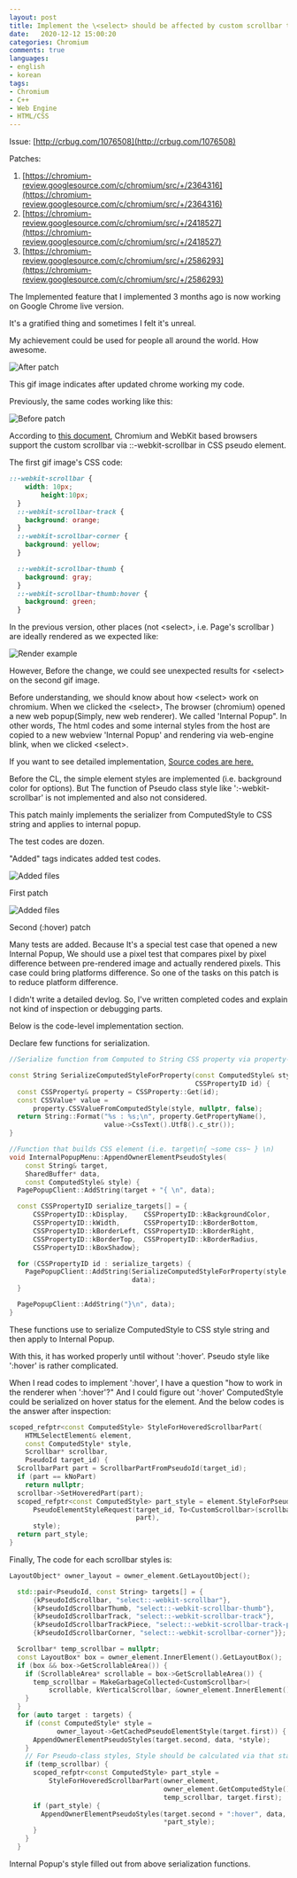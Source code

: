 ```yaml
---
layout: post
title: Implement the \<select> should be affected by custom scrollbar tags  
date:   2020-12-12 15:00:20
categories: Chromium
comments: true
languages:
- english
- korean
tags:
- Chromium
- C++
- Web Engine
- HTML/CSS
---
```


Issue: [http://crbug.com/1076508](http://crbug.com/1076508)

Patches: 

1. [https://chromium-review.googlesource.com/c/chromium/src/+/2364316](https://chromium-review.googlesource.com/c/chromium/src/+/2364316)
2. [https://chromium-review.googlesource.com/c/chromium/src/+/2418527](https://chromium-review.googlesource.com/c/chromium/src/+/2418527)
3. [https://chromium-review.googlesource.com/c/chromium/src/+/2586293](https://chromium-review.googlesource.com/c/chromium/src/+/2586293)

The Implemented feature that I implemented 3 months ago is now working on Google Chrome live version.

It's a gratified thing and sometimes I felt it's unreal.

My achievement could be used for people all around the world. How awesome.

![After patch](/uploads/2020-12-12/1.gif)

This gif image indicates after updated chrome working my code.

Previously, the same codes working like this:

![Before patch](/uploads/2020-12-12/2.gif)

According to [this document](https://developer.mozilla.org/en-US/docs/Web/CSS/::-webkit-scrollbar), Chromium and WebKit based browsers support the custom scrollbar via ::-webkit-scrollbar in CSS pseudo element.

The first gif image's CSS code:

```css
::-webkit-scrollbar {
    width: 10px;
		height:10px;
  }
  ::-webkit-scrollbar-track {
    background: orange;
  }
  ::-webkit-scrollbar-corner {
    background: yellow;
  }

  ::-webkit-scrollbar-thumb {
    background: gray;
  }
  ::-webkit-scrollbar-thumb:hover {
    background: green;
  }
```

In the previous version, other places (not \<select>, i.e. Page's scrollbar ) are ideally rendered as we expected like:

![Render example](/uploads/2020-12-12/3.png)

However, Before the change, we could see unexpected results for \<select> on the second gif image.

Before understanding, we should know about how \<select> work on chromium.
When we clicked the \<select>, The browser (chromium) opened a new web popup(Simply, new web renderer). We called 'Internal Popup".
In other words, The html codes and some internal styles from the host are copied to a new webview 'Internal Popup' and rendering via web-engine blink, when we clicked \<select>.

If you want to see detailed implementation, [Source codes are here.](https://source.chromium.org/chromium/chromium/src/+/master:third_party/blink/renderer/core/html/forms/internal_popup_menu.cc)

Before the CL, the simple element styles are implemented (i.e. background color for options). But The function of Pseudo class style like ':-webkit-scrollbar' is not implemented and also not considered.
 

This patch mainly implements the serializer from ComputedStyle to CSS string and applies to internal popup.

The test codes are dozen.

"Added" tags indicates added test codes.

![Added files](/uploads/2020-12-12/4.png)

First patch

![Added files](/uploads/2020-12-12/5.png)

Second (:hover) patch

Many tests are added. Because It's a special test case that opened a new Internal Popup, We should use a pixel test that compares pixel by pixel difference between pre-rendered image and actually rendered pixels. This case could bring platforms difference. So one of the tasks on this patch is to reduce platform difference.

I didn't write a detailed devlog. So, I've written completed codes and explain not kind of inspection or debugging parts.

Below is the code-level implementation section.

Declare few functions for serialization.

```cpp
//Serialize function from Computed to String CSS property via property-id.

const String SerializeComputedStyleForProperty(const ComputedStyle& style,
                                               CSSPropertyID id) {
  const CSSProperty& property = CSSProperty::Get(id);
  const CSSValue* value =
      property.CSSValueFromComputedStyle(style, nullptr, false);
  return String::Format("%s : %s;\n", property.GetPropertyName(),
                        value->CssText().Utf8().c_str());
}
```

```cpp
//Function that builds CSS element (i.e. target\n{ ~some css~ } \n)
void InternalPopupMenu::AppendOwnerElementPseudoStyles(
    const String& target,
    SharedBuffer* data,
    const ComputedStyle& style) {
  PagePopupClient::AddString(target + "{ \n", data);

  const CSSPropertyID serialize_targets[] = {
      CSSPropertyID::kDisplay,    CSSPropertyID::kBackgroundColor,
      CSSPropertyID::kWidth,      CSSPropertyID::kBorderBottom,
      CSSPropertyID::kBorderLeft, CSSPropertyID::kBorderRight,
      CSSPropertyID::kBorderTop,  CSSPropertyID::kBorderRadius,
      CSSPropertyID::kBoxShadow};

  for (CSSPropertyID id : serialize_targets) {
    PagePopupClient::AddString(SerializeComputedStyleForProperty(style, id),
                               data);
  }

  PagePopupClient::AddString("}\n", data);
}
```

These functions use to serialize ComputedStyle to CSS style string and then apply to Internal Popup.

With this, it has worked properly until without  ':hover'.
Pseudo style like ':hover' is rather complicated.

When I read codes to implement ':hover', I have a question "how to work in the renderer when ':hover'?" And I could figure out ':hover' ComputedStyle could be serialized on hover status for the element. And the below codes is the answer after inspection:

```cpp
scoped_refptr<const ComputedStyle> StyleForHoveredScrollbarPart(
    HTMLSelectElement& element,
    const ComputedStyle* style,
    Scrollbar* scrollbar,
    PseudoId target_id) {
  ScrollbarPart part = ScrollbarPartFromPseudoId(target_id);
  if (part == kNoPart)
    return nullptr;
  scrollbar->SetHoveredPart(part);
  scoped_refptr<const ComputedStyle> part_style = element.StyleForPseudoElement(
      PseudoElementStyleRequest(target_id, To<CustomScrollbar>(scrollbar),
                                part),
      style);
  return part_style;
}
```

Finally, The code for each scrollbar styles is:

```cpp
LayoutObject* owner_layout = owner_element.GetLayoutObject();

  std::pair<PseudoId, const String> targets[] = {
      {kPseudoIdScrollbar, "select::-webkit-scrollbar"},
      {kPseudoIdScrollbarThumb, "select::-webkit-scrollbar-thumb"},
      {kPseudoIdScrollbarTrack, "select::-webkit-scrollbar-track"},
      {kPseudoIdScrollbarTrackPiece, "select::-webkit-scrollbar-track-piece"},
      {kPseudoIdScrollbarCorner, "select::-webkit-scrollbar-corner"}};

  Scrollbar* temp_scrollbar = nullptr;
  const LayoutBox* box = owner_element.InnerElement().GetLayoutBox();
  if (box && box->GetScrollableArea()) {
    if (ScrollableArea* scrollable = box->GetScrollableArea()) {
      temp_scrollbar = MakeGarbageCollected<CustomScrollbar>(
          scrollable, kVerticalScrollbar, &owner_element.InnerElement());
    }
  }
  for (auto target : targets) {
    if (const ComputedStyle* style =
            owner_layout->GetCachedPseudoElementStyle(target.first)) {
      AppendOwnerElementPseudoStyles(target.second, data, *style);
    }
    // For Pseudo-class styles, Style should be calculated via that status.
    if (temp_scrollbar) {
      scoped_refptr<const ComputedStyle> part_style =
          StyleForHoveredScrollbarPart(owner_element,
                                       owner_element.GetComputedStyle(),
                                       temp_scrollbar, target.first);
      if (part_style) {
        AppendOwnerElementPseudoStyles(target.second + ":hover", data,
                                       *part_style);
      }
    }
  }
```
Internal Popup's style filled out from above serialization functions.